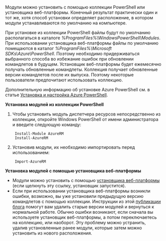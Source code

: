Модули можно установить с помощью коллекции PowerShell или установщика веб-платформы. Конечный результат практически один и тот же, хотя способ установки определяет расположение, в котором модули устанавливаются по умолчанию на компьютере.

При установке из коллекции PowerShell файлы будут по умолчанию располагаться в каталоге *%ProgramFiles%\\WindowsPowerShell\\Modules*. При использовании установщика веб-платформы файлы по умолчанию помещаются в каталог *%ProgramFiles%\\Microsoft SDKs\\Azure\\PowerShell*. Поэтому необходимо придерживаться выбранного способа во избежание ошибок при обновлении командлетов в будущем. Установщик веб-платформы будет ежемесячно получать обновленные командлеты. Коллекция получает обновленные версии командлетов после их выпуска. Поэтому некоторые пользователи предпочитают использовать коллекцию.

Дополнительную информацию об установке Azure PowerShell см. в статье [Установка и настройка Azure PowerShell](../articles/powershell-install-configure.md).

**Установка модулей из коллекции PowerShell**

1. Чтобы установить модуль диспетчера ресурсов непосредственно из коллекции, откройте Windows PowerShell от имени администратора и введите следующую команду:
   
        Install-Module AzureRM
        Install-AzureRM
2. Установив модули, их необходимо импортировать перед использованием:
   
        Import-AzureRM

**Установка модулей с помощью установщика веб-платформы**

* Модули можно установить с помощью [установщика веб-платформы](http://aka.ms/webpi-azps) (если щелкнуть эту ссылку, установщик запустится).
* Если при использовании установщика веб-платформы возникли ошибки, возможно, вы уже установили предыдущую версию командлетов с помощью коллекции. Инструкции из этой [публикации блога](https://azure.microsoft.com/blog/azps-1-0/) помогут вам удалить старые версии модулей и вернуться к нормальной работе. Обычно ошибки возникают, если сначала вы используете установщик веб-платформы, а потом переключаетесь на коллекцию, или наоборот. Эту проблему можно устранить, удалив установленные ранее модули, которые затем можно установить из нового расположения.

<!---HONumber=AcomDC_0218_2016-->